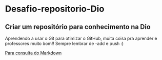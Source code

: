 # Desafio-repositorio-Dio
## Criar um repositório para conhecimento na Dio
 Aprendendo a usar o Git para otimizar o GitHub, muita coisa pra aprender e professores muito bom!!
Sempre lembrar de -add e push :)

[Para consulta do Markdown](https://www.markdownguide.org/)
